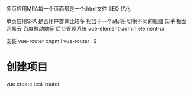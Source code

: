 多页应用MPA每一个页面都是一个.html文件 SEO 优化

单页应用SPA
    是否用户群体比较多   相当于一个a标签 切换不同的视图
    知乎 掘金  网易云 百度移动端等
    后台管理系统  vue-element-admin
    element-ui

    

安装 vue-router
cnpm i vue-router -S

# 创建项目
vue create test-router
